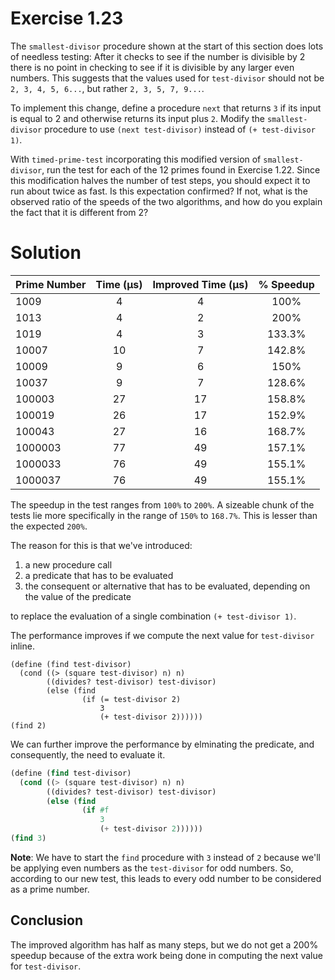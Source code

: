 # Exercise 1.23

The `smallest-divisor` procedure shown at the start of this section does lots of needless testing: After it checks to see if the number is divisible by 2 there is no point in checking to see if it is divisible by any larger even numbers. This suggests that the values used for `test-divisor` should not be `2, 3, 4, 5, 6...`, but rather `2, 3, 5, 7, 9...`.

To implement this change, define a procedure `next` that returns `3` if its input is equal to 2 and otherwise returns its input plus `2`. Modify the `smallest-divisor` procedure to use `(next test-divisor)` instead of `(+ test-divisor 1)`.

With `timed-prime-test` incorporating this modified version of `smallest-divisor`, run the test for each of the 12 primes found in Exercise 1.22.  Since this modification halves the number of test steps, you should expect it to run about twice as fast. Is this expectation confirmed? If not, what is the observed ratio of the speeds of the two algorithms, and how do you explain the fact that it is different from 2?

# Solution

| Prime Number      |  Time (µs) |  Improved Time (µs)  |   % Speedup   |
| :---------------- | :--------: | :------------------: | :-----------: |
| 1009              |      4     |          4           |     100%      |
| 1013              |      4     |          2           |     200%      |
| 1019              |      4     |          3           |     133.3%    |
| 10007             |      10    |          7           |     142.8%    |
| 10009             |      9     |          6           |     150%      |
| 10037             |      9     |          7           |     128.6%    |
| 100003            |      27    |          17          |     158.8%    |
| 100019            |      26    |          17          |     152.9%    |
| 100043            |      27    |          16          |     168.7%    |
| 1000003           |      77    |          49          |     157.1%    |
| 1000033           |      76    |          49          |     155.1%    |
| 1000037           |      76    |          49          |     155.1%    |

The speedup in the test ranges from `100%` to `200%`. A sizeable chunk of the tests lie more specifically in the range of `150%` to `168.7%`. This is lesser than the expected `200%`.

The reason for this is that we've introduced:

1. a new procedure call
2. a predicate that has to be evaluated
3. the consequent or alternative that has to be evaluated, depending on the value of the predicate

to replace the evaluation of a single combination `(+ test-divisor 1)`.

The performance improves if we compute the next value for `test-divisor` inline.

```
(define (find test-divisor)
  (cond ((> (square test-divisor) n) n)
        ((divides? test-divisor) test-divisor)
        (else (find
                (if (= test-divisor 2)
                    3
                    (+ test-divisor 2))))))
(find 2)
```

We can further improve the performance by elminating the predicate, and consequently, the need to evaluate it.

```scheme
(define (find test-divisor)
  (cond ((> (square test-divisor) n) n)
        ((divides? test-divisor) test-divisor)
        (else (find
                (if #f
                    3
                    (+ test-divisor 2))))))
(find 3)
```

**Note**: We have to start the `find` procedure with `3` instead of `2` because we'll be applying even numbers as the `test-divisor` for odd numbers. So, according to our new test, this leads to every odd number to be considered as a prime number.

## Conclusion

The improved algorithm has half as many steps, but we do not get a 200% speedup because of the extra work being done in computing the next value for `test-divisor`.